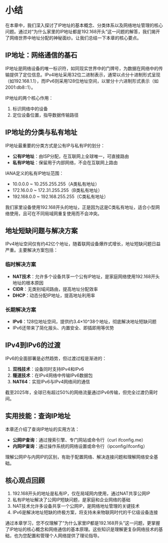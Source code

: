 # 小结

在本章中，我们深入探讨了IP地址的基本概念、分类体系以及网络地址管理的核心问题。通过对“为什么家里的IP地址都是192.168开头”这一问题的解答，我们揭开了网络世界中地址分配的神秘面纱。让我们总结一下本章的核心要点。

## IP地址：网络通信的基石

IP地址是网络设备的唯一标识符，如同现实世界中的门牌号，为数据在网络中的传输提供了定位信息。IPv4地址采用32位二进制表示，通常以点分十进制形式呈现（如192.168.1.1），而IPv6则采用128位地址空间，以冒分十六进制形式表示（如2001:db8::1）。

IP地址的两个核心作用：
1. 标识网络中的设备
2. 定位设备位置，指导数据传输路径

## IP地址的分类与私有地址

IP地址最重要的分类方式是公有IP与私有IP的划分：

- **公有IP地址**：由ISP分配，在互联网上全球唯一，可直接路由
- **私有IP地址**：保留用于内部网络，不会在互联网上路由

IANA定义的私有IP地址范围：
- 10.0.0.0 ~ 10.255.255.255（A类私有地址）
- 172.16.0.0 ~ 172.31.255.255（B类私有地址）
- 192.168.0.0 ~ 192.168.255.255（C类私有地址）

我们家里设备使用192.168开头的地址，正是因为这是C类私有地址，适合小型网络使用，且可在不同局域网重复使用而不会冲突。

## 地址短缺问题与解决方案

IPv4地址空间仅有约42亿个地址，随着联网设备爆炸式增长，地址短缺问题日益严重。主要解决方案包括：

### 临时解决方案
- **NAT技术**：允许多个设备共享一个公有IP地址，是家庭网络使用192.168开头地址的根本原因
- **CIDR**：无类别域间路由，提高地址分配效率
- **DHCP**：动态分配IP地址，提高地址利用率

### 长期解决方案
- **IPv6**：128位地址空间，提供约3.4×10^38个地址，彻底解决地址短缺问题
- IPv6还带来了简化报头、内置安全、即插即用等优势

## IPv4到IPv6的过渡

IPv6的全面部署是必然趋势，但过渡过程是渐进的：
1. **双栈技术**：设备同时支持IPv4和IPv6
2. **隧道技术**：在IPv4网络中传输IPv6数据包
3. **NAT64**：实现IPv6与IPv4网络间的通信

截至2025年，全球已有超过50%的网络流量通过IPv6传输，但完全过渡仍需时间。

## 实用技能：查询IP地址

本章还介绍了查询IP地址的实用方法：
- **公网IP查询**：通过搜索引擎、专门网站或命令行（curl ifconfig.me）
- **内网IP查询**：通过操作系统的网络设置或命令行（ipconfig/ifconfig）

理解公网IP与内网IP的区别，有助于配置网络、解决连接问题和理解网络安全基础。

## 核心观点回顾

1. 192.168开头的地址是私有IP，仅在局域网内使用，通过NAT共享公网IP
2. 私有IP地址解决了公网IP短缺问题，是家庭和企业网络的基础
3. NAT技术允许多设备共享一个公网IP，是网络地址管理的关键技术
4. IPv6是解决地址短缺的终极方案，将支持未来物联网时代的千亿级设备连接

通过本章学习，您不仅理解了“为什么家里IP都是192.168开头”这一问题，更掌握了IP地址的核心概念和网络通信的基本原理。这些知识是理解更复杂网络技术的基础，也为您配置和管理个人网络提供了理论指导。